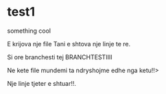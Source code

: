 # test1
something cool

E krijova nje file
Tani e shtova nje linje te re.

Si ore branchesti tej
BRANCHTESTIIII

Ne kete file mundemi ta ndryshojme edhe nga ketu!!>


Nje linje tjeter e shtuar!!.
